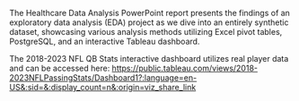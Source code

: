 The Healthcare Data Analysis PowerPoint report presents the findings of an exploratory data analysis (EDA) project as we dive into an entirely synthetic dataset, showcasing various analysis methods utilizing Excel pivot tables, PostgreSQL, and an interactive Tableau dashboard.  


The 2018-2023 NFL QB Stats interactive dashboard utilizes real player data and can be accessed here: https://public.tableau.com/views/2018-2023NFLPassingStats/Dashboard1?:language=en-US&:sid=&:display_count=n&:origin=viz_share_link
